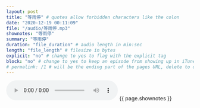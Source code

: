 ```yaml
---
layout: post
title: "等雨停" # quotes allow forbidden characters like the colon
date: "2020-12-19 00:11:09"
file: "/audio/等雨停.mp3"
shownotes: "等雨停"
summary: "等雨停"
duration: "file_duration" # audio length in min:sec
length: "file_length" # filesize in bytes
explicit: "no" # change to yes to flag with the explicit tag
block: "no" # change to yes to keep an episode from showing up in iTunes
# permalink: /1 # will be the ending part of the pages URL, delete to default to the title
---
```


<audio controls>
<source src="{{site.url}}{{site.baseurl}}{{ page.file }}" type="audio/x-mp3">
Your browser does not support the audio element.
</audio>
{{ page.shownotes }}
